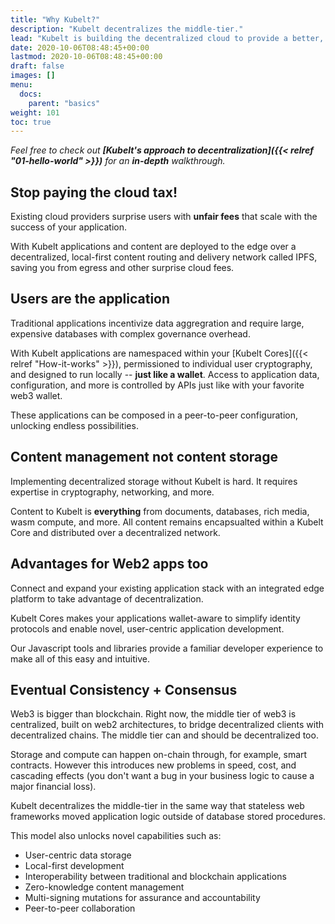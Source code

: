 ```yaml
---
title: "Why Kubelt?"
description: "Kubelt decentralizes the middle-tier."
lead: "Kubelt is building the decentralized cloud to provide a better, faster, and more fair cloud."
date: 2020-10-06T08:48:45+00:00
lastmod: 2020-10-06T08:48:45+00:00
draft: false
images: []
menu:
  docs:
    parent: "basics"
weight: 101
toc: true
---
```


_Feel free to check out **[Kubelt's approach to decentralization]({{< relref "01-hello-world" >}})** for an **in-depth** walkthrough._

## Stop paying the cloud tax\!

Existing cloud providers surprise users with **unfair fees** that scale with the success of your application.

With Kubelt applications and content are deployed to the edge over a decentralized, local-first content routing and delivery network called IPFS, saving you from egress and other surprise cloud fees.

## Users are the application

Traditional applications incentivize data aggregration and require large, expensive databases with complex governance overhead.

With Kubelt applications are namespaced within your [Kubelt Cores]({{< relref "How-it-works" >}}), permissioned to individual user cryptography, and designed to run locally -- **just like a wallet**. Access to application data, configuration, and more is controlled by APIs just like with your favorite web3 wallet.

These applications can be composed in a peer-to-peer configuration, unlocking endless possibilities.

## Content management not content storage

Implementing decentralized storage without Kubelt is hard. It requires expertise in cryptography, networking, and more.

Content to Kubelt is **everything** from documents, databases, rich media, wasm compute, and more. All content remains encapsualted within a Kubelt Core and distributed over a decentralized network.

## Advantages for Web2 apps too

Connect and expand your existing application stack with an integrated edge platform to take advantage of decentralization.

Kubelt Cores makes your applications wallet-aware to simplify identity protocols and enable novel, user-centric application development.

Our Javascript tools and libraries provide a familiar developer experience to make all of this easy and intuitive.

## Eventual Consistency + Consensus

Web3 is bigger than blockchain. Right now, the middle tier of web3 is centralized, built on web2 architectures, to bridge decentralized clients with decentralized chains. The middle tier can and should be decentralized too.

Storage and compute can happen on-chain through, for example, smart contracts. However this introduces new problems in speed, cost, and cascading effects (you don't want a bug in your business logic to cause a major financial loss).

Kubelt decentralizes the middle-tier in the same way that stateless web frameworks moved application logic outside of database stored procedures.

This model also unlocks novel capabilities such as:

- User-centric data storage
- Local-first development
- Interoperability between traditional and blockchain applications
- Zero-knowledge content management
- Multi-signing mutations for assurance and accountability
- Peer-to-peer collaboration
